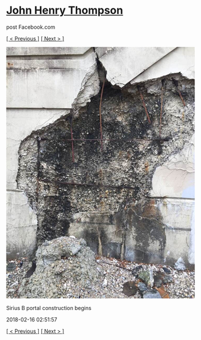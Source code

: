 # [John Henry Thompson](../README.md)
post Facebook.com

[[ < Previous ]](2018-02-17-2.md) [[ Next > ]](2018-02-15-1.md)

[![](../media/2018-02-16/Timeline-Photos-Sirius-B-portal-construction-begins.jpg)](../README.md)

Sirius B portal construction begins

2018-02-16 02:51:57

[[ < Previous ]](2018-02-17-2.md) [[ Next > ]](2018-02-15-1.md)